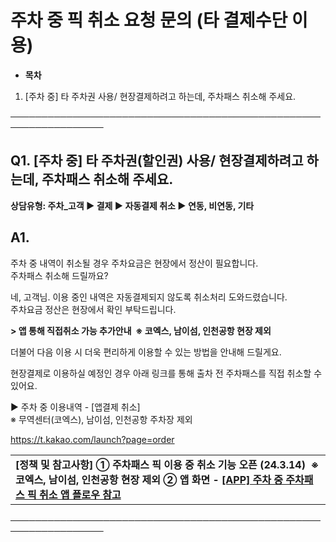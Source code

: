 # 주차 중 픽 취소 요청 문의 (타 결제수단 이용)

* **목차**

1. [주차 중] 타 주차권 사용/ 현장결제하려고 하는데, 주차패스 취소해 주세요.

─────────────────────────────────────────────────────────────────

**Q1. [주차 중] 타 주차권(할인권) 사용/ 현장결제하려고 하는데, 주차패스 취소해 주세요.**
--------------------------------------------------------

**상담유형: 주차\_고객 ▶ 결제 ▶ 자동결제 취소 ▶ 연동, 비연동, 기타**

**A1.**
-------

주차 중 내역이 취소될 경우 주차요금은 현장에서 정산이 필요합니다.  
주차패스 취소해 드릴까요?  
  
네, 고객님. 이용 중인 내역은 자동결제되지 않도록 취소처리 도와드렸습니다.  
주차요금 정산은 현장에서 확인 부탁드립니다.  
  
**> 앱 통해 직접취소 가능 추가안내  ※ 코엑스, 남이섬, 인천공항 현장 제외**

더불어 다음 이용 시 더욱 편리하게 이용할 수 있는 방법을 안내해 드릴게요.  
  
현장결제로 이용하실 예정인 경우 아래 링크를 통해 출차 전 주차패스를 직접 취소할 수 있어요.

▶ 주차 중 이용내역 - [앱결제 취소]  
※ 무역센터(코엑스), 남이섬, 인천공항 주차장 제외

https://t.kakao.com/launch?page=order

|  |
| --- |
| **[정책 및 참고사항]**  **① 주차패스 픽 이용 중 취소 기능 오픈 (24.3.14)  ※ 코엑스, 남이섬, 인천공항 현장 제외**  **② 앱 화면 - [[APP] 주차 중 주차패스 픽 취소 앱 플로우 참고](https://kakaomobilitysupport.zendesk.com/hc/ko/articles/33651595449881)** |

─────────────────────────────────────────────────────────────────